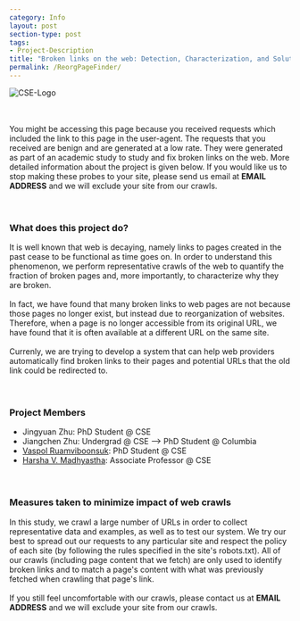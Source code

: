 ```yaml
---
category: Info
layout: post
section-type: post
tags:
- Project-Description
title: "Broken links on the web: Detection, Characterization, and Solutions"
permalink: /ReorgPageFinder/
---
```


<img src="https://www.eecs.umich.edu/eecs/images/faculty-CSE-hi.png" alt="CSE-Logo" title="CSE-Logo" style="border: 0"/>
<!-- ![](https://www.eecs.umich.edu/eecs/images/faculty-CSE-hi.png) -->
<br><br><br>

You might be accessing this page because you received requests which included the link to this page in the user-agent. The requests that you received are benign and are generated at a low rate. They were generated as part of an academic study to study and fix broken links on the web. More detailed information about the project is given below. If you would like us to stop making these probes to your site, please send us email at **EMAIL ADDRESS** and we will exclude your site from our crawls.
<br><br><br>

### What does this project do?
It is well known that web is decaying, namely links to pages created in the past cease to be functional as time goes on. In order to understand this phenomenon, we perform representative crawls of the web to quantify the fraction of broken pages and, more importantly, to characterize why they are broken.
<br><br>
In fact, we have found that many broken links to web pages are not because those pages no longer exist, but instead due to reorganization of websites. Therefore, when a page is no longer accessible from its original URL, we have found that it is often available at a different URL on the same site.
<br><br>
Currenly, we are trying to develop a system that can help web providers automatically find broken links to their pages and potential URLs that the old link could be redirected to.
<br><br><br>

### Project Members
- Jingyuan Zhu: PhD Student @ CSE
- Jiangchen Zhu: Undergrad @ CSE --> PhD Student @ Columbia
- [Vaspol Ruamviboonsuk](https://vaspol.me/): PhD Student @ CSE
- [Harsha V. Madhyastha](https://web.eecs.umich.edu/~harshavm/): Associate Professor @ CSE
<br><br><br>

### Measures taken to minimize impact of web crawls
In this study, we crawl a large number of URLs in order to collect representative data and examples, as well as to test our system. We try our best to spread out our requests to any particular site and respect the policy of each site (by following the rules specified in the site's robots.txt). All of our crawls (including page content that we fetch) are only used to identify broken links and to match a page's content with what was previously fetched when crawling that page's link.
<br><br>
If you still feel uncomfortable with our crawls, please contact us at **EMAIL ADDRESS** and we will exclude your site from our crawls.
